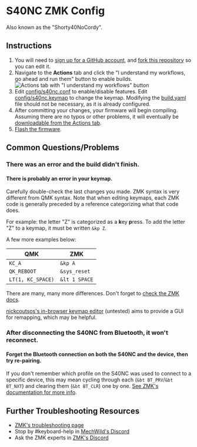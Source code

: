 # S40NC ZMK Config

Also known as the "Shorty40NoCordy".

## Instructions

1. You will need to [sign up for a GitHub account](https://github.com/signup), and [fork this repository](https://docs.github.com/en/get-started/quickstart/fork-a-repo#forking-a-repository) so you can edit it.
2. Navigate to the **Actions** tab and click the "I understand my workflows, go ahead and run them" button to enable builds.
   ![Actions tab with "I understand my workflows" button](https://i.imgur.com/B7cTAE6.png)
3. Edit [config/s40nc.conf](config/s40nc.conf) to enable/disable features. Edit [config/s40nc.keymap](config/s40nc.keymap) to change the keymap. Modifying the [build.yaml](build.yaml) file should not be necessary, as it is already configured.
4. After committing your changes, your firmware will begin compiling. Assuming there are no typos or other problems, it will eventually be [downloadable from the Actions tab](https://zmk.dev/docs/user-setup#installing-the-firmware).
5. [Flash the firmware](https://zmk.dev/docs/user-setup#flashing-uf2-files).

## Common Questions/Problems

### There was an error and the build didn't finish.

#### There is probably an error in your keymap.

Carefully double-check the last changes you made. ZMK syntax is very different from QMK syntax. Note that when editing keymaps, each ZMK code is generally preceded by a reference categorizing what that code does.

For example: the letter "Z" is categorized as a **k**ey **p**ress. To add the letter "Z" to a keymap, it must be written `&kp Z`.

A few more examples below:

| QMK | ZMK |
| --- | --- |
| `KC_A` | `&kp A` |
| `QK_REBOOT` | `&sys_reset` |
| `LT(1, KC_SPACE)` | `&lt 1 SPACE` |

There are many, many more differences. Don't forget to [check the ZMK docs](https://zmk.dev/docs/features/keymaps).

[nickcoutsos's in-browser keymap editor](https://nickcoutsos.github.io/keymap-editor) (untested) aims to provide a GUI for remapping, which may be helpful.

### After disconnecting the S40NC from Bluetooth, it won't reconnect.

#### Forget the Bluetooth connection on both the S40NC and the device, then try re-pairing.

If you don't remember which profile on the S40NC was used to connect to a specific device, this may mean cycling through each (`&bt BT_PRV`/`&bt BT_NXT`) and clearing them (`&bt BT_CLR`) one by one. [See ZMK's documentation for more info](https://zmk.dev/docs/behaviors/bluetooth#bluetooth-pairing-and-profiles).

## Further Troubleshooting Resources

- [ZMK's troubleshooting page](https://zmk.dev/docs/troubleshooting)
- Stop by #keyboard-help in [MechWild's Discord](https://discord.gg/nfxHnsm)
- Ask the ZMK experts in [ZMK's Discord](https://zmk.dev/community/discord/invite)
